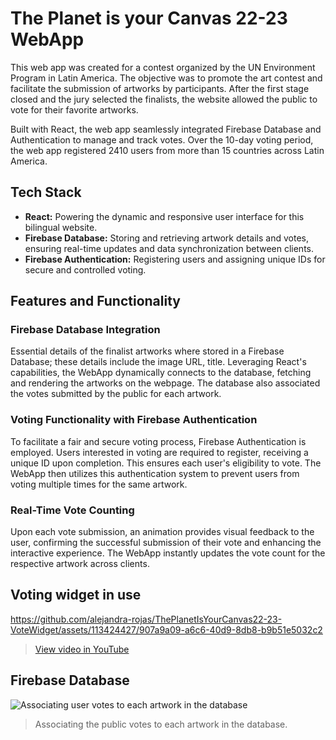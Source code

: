 # The Planet is your Canvas 22-23 WebApp

This web app was created for a contest organized by the UN Environment Program in Latin America. The objective was to promote the art contest and facilitate the submission of artworks by participants. After the first stage closed and the jury selected the finalists, the website allowed the public to vote for their favorite artworks.

Built with React, the web app seamlessly integrated Firebase Database and Authentication to manage and track votes. Over the 10-day voting period, the web app registered 2410 users from more than 15 countries across Latin America.

## Tech Stack

- **React:** Powering the dynamic and responsive user interface for this bilingual website.
- **Firebase Database:** Storing and retrieving artwork details and votes, ensuring real-time updates and data synchronization between clients.
- **Firebase Authentication:** Registering users and assigning unique IDs for secure and controlled voting.


## Features and Functionality

### Firebase Database Integration
Essential details of the finalist artworks where stored in a Firebase Database; these details include the image URL, title. Leveraging React's capabilities, the WebApp dynamically connects to the database, fetching and rendering the artworks on the webpage. The database also associated the votes submitted by the public for each artwork. 

### Voting Functionality with Firebase Authentication
To facilitate a fair and secure voting process, Firebase  Authentication is employed. Users interested in voting are required to register, receiving a unique ID upon completion. This ensures each user's eligibility to vote. The WebApp then utilizes this authentication system to prevent users from voting multiple times for the same artwork.

### Real-Time Vote Counting
Upon each vote submission, an animation provides visual feedback to the user, confirming the successful submission of their vote and enhancing the interactive experience. The WebApp instantly updates the vote count for the respective artwork across clients.



## Voting widget in use
https://github.com/alejandra-rojas/ThePlanetIsYourCanvas22-23-VoteWidget/assets/113424427/907a9a09-a6c6-40d9-8db8-b9b51e5032c2
> [View video in YouTube](https://www.youtube.com/watch?v=EYCqVVLOMBU)



## Firebase Database
![Associating user votes to each artwork in the database](https://github.com/alejandra-rojas/ThePlanetIsYourCanvas22-23-VoteWidget/assets/113424427/bdd600b3-8715-4ad5-bfaa-2dc2aa59bdfa)
> Associating the public votes to each artwork in the database.

